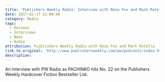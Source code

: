 ```yaml
---
title: 'Publishers Weekly Radio: Interview with Rose Fox and Mark Rotella (AUDIO) Episode 213'
date: 2017-02-17 12:00:00
category: Media
tags:
  - Reviews
  - Interviews
  - News
  - Audio
attribution: Puiblishers Weekly Radio with Rose Fox and Mark Rotella
link_to_original: 'http://www.publishersweekly.com/pw/podcasts/index.html?channel=8&podcast=687'
description:
---
```



An interview with PW Radio as PACHINKO hits No. 22 on the Publishers Weekly Hardcover Fiction Bestseller List.